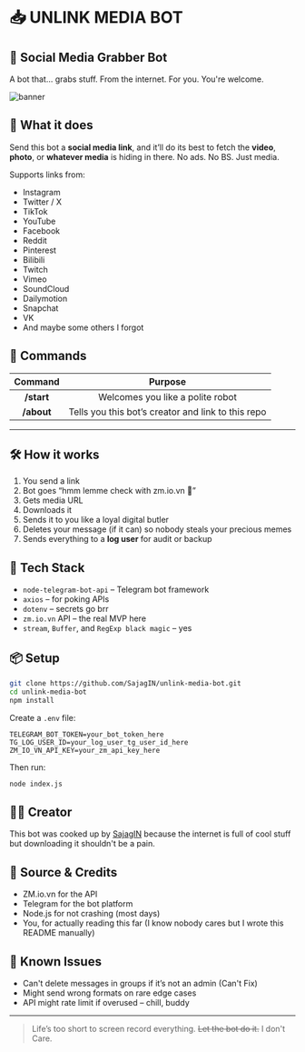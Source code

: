 # 📥 UNLINK MEDIA BOT
## 🤖 Social Media Grabber Bot

A bot that... grabs stuff. From the internet. For you. You're welcome.

![banner](https://hc-cdn.hel1.your-objectstorage.com/s/v3/b03da5b75d75369af6d7996595e59a4fdabe0b26_bannerbot.png)

## 🧠 What it does

Send this bot a **social media link**, and it’ll do its best to fetch the **video**, **photo**, or **whatever media** is hiding in there. No ads. No BS. Just media.

Supports links from:

* Instagram
* Twitter / X
* TikTok
* YouTube
* Facebook
* Reddit
* Pinterest
* Bilibili
* Twitch
* Vimeo
* SoundCloud
* Dailymotion
* Snapchat
* VK
* And maybe some others I forgot

## 💬 Commands

| Command | Purpose |
|:---:|:---:|
| **/start** | Welcomes you like a polite robot |
| **/about** | Tells you this bot’s creator and link to this repo |
---
## 🛠 How it works

1. You send a link
2. Bot goes “hmm lemme check with zm.io.vn 👀”
3. Gets media URL
4. Downloads it
5. Sends it to you like a loyal digital butler
6. Deletes your message (if it can) so nobody steals your precious memes
7. Sends everything to a **log user** for audit or backup

## 🧪 Tech Stack

* `node-telegram-bot-api` – Telegram bot framework
* `axios` – for poking APIs
* `dotenv` – secrets go brr
* `zm.io.vn` API – the real MVP here
* `stream`, `Buffer`, and `RegExp black magic` – yes

## 📦 Setup

```bash
git clone https://github.com/SajagIN/unlink-media-bot.git  
cd unlink-media-bot  
npm install  
```

Create a `.env` file:

```env
TELEGRAM_BOT_TOKEN=your_bot_token_here
TG_LOG_USER_ID=your_log_user_tg_user_id_here
ZM_IO_VN_API_KEY=your_zm_api_key_here
```

Then run:

```bash
node index.js
```

## 🧙‍♂️ Creator

This bot was cooked up by [SajagIN](https://github.com/SajagIN) because the internet is full of cool stuff but downloading it shouldn't be a pain.

## 💾 Source & Credits

* ZM.io.vn for the API
* Telegram for the bot platform
* Node.js for not crashing (most days)
* You, for actually reading this far (I know nobody cares but I wrote this README manually)

## 🐛 Known Issues

* Can't delete messages in groups if it’s not an admin (Can't Fix)
* Might send wrong formats on rare edge cases
* API might rate limit if overused – chill, buddy

---

> Life’s too short to screen record everything. ~~Let the bot do it.~~ I don't Care.
